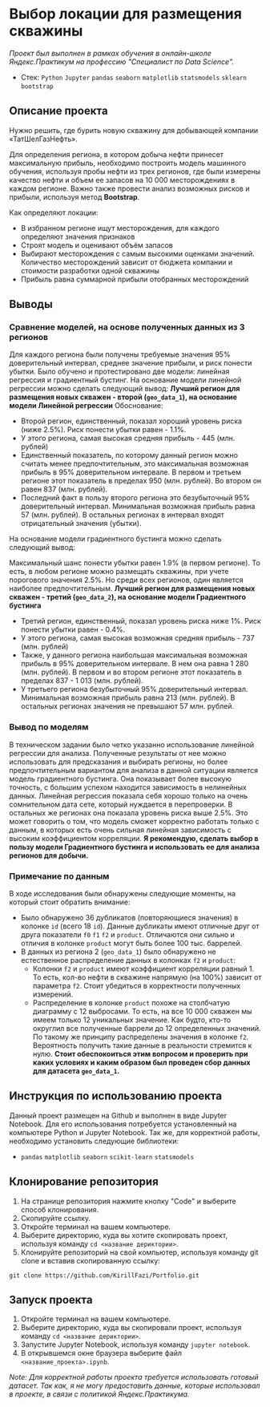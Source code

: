 # Выбор локации для размещения скважины

*Проект был выполнен в рамках обучения в онлайн-школе Яндекс.Практикум на профессию "Специалист по Data Science".*
- Стек: `Python` `Jupyter` `pandas` `seaborn` `matplotlib` `statsmodels` `sklearn` `bootstrap` 

## Описание проекта

Нужно решить, где бурить новую скважину для добывающей компании «ТатШелГазНефть».

Для определения региона, в котором добыча нефти принесет максимальную прибыль, необходимо построить модель машинного обучения, используя пробы нефти из трех регионов, где были измерены качество нефти и объем ее запасов на 10 000 месторождениях в каждом регионе. Важно также провести анализ возможных рисков и прибыли, используя метод **Bootstrap**.

Как определяют локации:

- В избранном регионе ищут месторождения, для каждого определяют значения признаков
- Строят модель и оценивают объём запасов
- Выбирают месторождения с самым высокими оценками значений. Количество месторождений зависит от бюджета компании и стоимости разработки одной скважины
- Прибыль равна суммарной прибыли отобранных месторождений

## Выводы



### Сравнение моделей, на основе полученных данных из 3 регионов

Для каждого региона были получены требуемые значения 95% доверительный интервал, среднее значение прибыли, и риск понести убытки. Было обучено и протестировано две модели: линейная регрессия и градиентный бустинг.
На основание модели линейной регрессии можно сделать следующий вывод:
**Лучший регион для размещения новых скважен - второй (`geo_data_1`), на основание модели Линейной регрессии**
Обоснование:
- Второй регион, единственный, показал хороший уровень риска (ниже 2.5%). Риск понести убытки равен - 1.1%.
- У этого региона, самая высокая средняя прибыль - 445 (млн. рублей)
- Единственный показатель, по которому данный регион можно считать менее предпочтительным, это максимальная возможная прибыль в 95% доверительном интервале. В первом и третьем регионе этот показатель в пределах 950 (млн. рублей). Во втором он равен 837 (млн. рублей).
- Последний факт в пользу второго региона это безубыточный 95% доверительный интервал. Минимальная возможная прибыль равна 57 (млн. рублей). В остальных регионах в интервал входят отрицательный значения (убытки).

На основание модели градиентного бустинга можно сделать следующий вывод:

Максимальный шанс понести убытки равен 1.9% (в первом регионе). То есть, в любом регионе можно размещать скважины, при учете порогового значения 2.5%. Но среди всех регионов, один является наиболее предпочтительным.
**Лучший регион для размещения новых скважен - третий (`geo_data_2`), на основание модели Градиентного бустинга**

- Третий регион, единственный, показал уровень риска ниже 1%. Риск понести убытки равен - 0.4%.
- У этого региона, самая высокая возможная средняя прибыль - 737 (млн. рублей)
- Также, у данного региона наибольшая максимальная возможная прибыль в 95% доверительном интервале. В нем она равна 1 280 (млн. рублей). В первом и во втором регионе этот показатель в пределах 837 - 1 013 (млн. рублей).
- У третьего региона безубыточный 95% доверительный интервал. Минимальная возможная прибыль равна 213 (млн. рублей). В остальных регионах значения не превышают 57 млн. рублей.

### Вывод по моделям

В техническом задании было четко указанно использование линейной регрессии для анализа. Полученные результаты от нее можно использовать для предсказания и выбирать регионы, но более предпочтительным вариантом для анализа в данной ситуации является модель градиентного бустинга. Она показывает более высокую точность, с большим успехом находится зависимость в нелинейных данных. Линейная регрессия показала себя хорошо только на очень сомнительном дата сете, который нуждается в перепроверки. В остальных же регионах она показала уровень риска выше 2.5%. Это может говорить о том, что модель сможет корректно работать только с данным, в которых есть очень сильная линейная зависимость с высоким коэффициентом корреляции.
**Я рекомендую, сделать выбор в пользу модели Градиентного бустинга и использовать ее для анализа регионов для добычи.**

### Примечание по данным

В ходе исследования были обнаружены следующие моменты, на который стоит обратить внимание:

- Было обнаружено 36 дубликатов (повторяющиеся значения) в колонке `id` (всего 18 `id`). Данные дубликаты имеют отличные друг от друга показатели `f0` `f1` `f2` и `product`. Отличаются они сильно и отличия в колонке `product` могут быть более 100 тыс. баррелей.
- В данных из региона 2 (`geo_data_1`) было обнаружено не естественное распределение данных в колонках `f2` и `product`:
    + Колонки `f2` и `product` имеют коэффициент корреляции равный 1. То есть, кол-во нефти в скважине напрямую (на 100%) зависит от параметра `f2`. Стоит убедиться в корректности полученных измерений.
    + Распределение в колонке `product` похоже на столбчатую диаграмму с 12 выбросами. То есть, на все 10 000 скважен мы имеем только 12 уникальных значение. Как будто, кто-то округлил все полученные баррели до 12 определенных значений. По такому же принципу распределены значения в колонке `f2`. Вероятность получить такие данные в реальности стремится к нулю. **Стоит обеспокоиться этим вопросом и проверить при каких условиях и каким образом был проведен сбор данных для датасета `geo_data_1`.**




## Инструкция по использованию проекта
Данный проект размещен на Github и выполнен в виде Jupyter Notebook. Для его использования потребуется установленный на компьютере Python и Jupyter Notebook. Так же, для корректной работы, необходимо установить следующие библиотеки:
- `pandas` `matplotlib` `seaborn` `scikit-learn` `statsmodels`

## Клонирование репозитория

1. На странице репозитория нажмите кнопку "Code" и выберите способ клонирования.
2. Скопируйте ссылку.
3. Откройте терминал на вашем компьютере.
4. Выберите директорию, куда вы хотите скопировать проект, используя команду `cd <название дериктории>`.
5. Клонируйте репозиторий на свой компьютер, используя команду git clone и вставив скопированную ссылку:
```
git clone https://github.com/KirillFazi/Portfolio.git
```

## Запуск проекта

1. Откройте терминал на вашем компьютере.
2. Выберите директорию, куда вы скопировали проект, используя команду `cd <название дериктории>`.
3. Запустите Jupyter Notebook, используя команду `jupyter notebook`.
4. В открывшемся окне браузера выберите файл `<название_проекта>.ipynb`.

*Note: Для корректной работы проекта требуется использовать готовый датасет. Так как, я не могу предоставить данные, которые использовал в проекте, в связи с политикой Яндекс.Практикума.*
